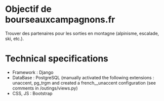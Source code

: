 # Objectif de bourseauxcampagnons.fr
Trouver des partenaires pour les sorties en montagne (alpinisme, escalade, ski, etc.).

# Technical specifications
- Framework : Django
- DataBase : PostgreSQL (manually activated the following extensions : unaccent, pg_trgm and created a french__unaccent configuration (see comments in /outings/views.py)
- CSS, JS : Bootstrap
